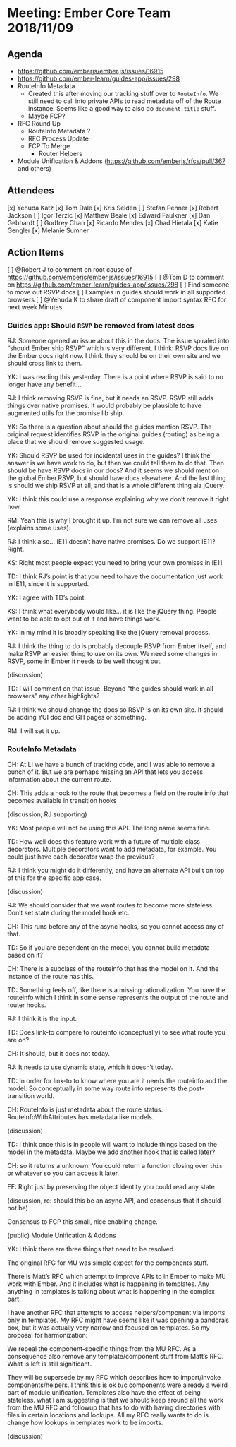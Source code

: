 # Meeting: Ember Core Team 2018/11/09

## Agenda

- https://github.com/emberjs/ember.js/issues/16915
- https://github.com/ember-learn/guides-app/issues/298
- RouteInfo Metadata
  - Created this after moving our tracking stuff over to `RouteInfo`. We still need to call into private APIs to read metadata off of the Route instance. Seems like a good way to also do `document.title` stuff.
  - Maybe FCP?
- RFC Round Up
  - RouteInfo Metadata ?
  - RFC Process Update
  - FCP To Merge
    - Router Helpers
- Module Unification & Addons (https://github.com/emberjs/rfcs/pull/367 and others)

## Attendees

[x] Yehuda Katz
[x] Tom Dale
[x] Kris Selden
[ ] Stefan Penner
[x] Robert Jackson
[ ] Igor Terzic
[x] Matthew Beale
[x] Edward Faulkner
[x] Dan Gebhardt
[ ] Godfrey Chan
[x] Ricardo Mendes
[x] Chad Hietala
[x] Katie Gengler
[x] Melanie Sumner

## Action Items

[ ] @Robert J to comment on root cause of https://github.com/emberjs/ember.js/issues/16915
[ ] @Tom D to comment on https://github.com/ember-learn/guides-app/issues/298
  [ ] Find someone to move out RSVP docs
  [ ] Examples in guides should work in all supported browsers
[ ] @Yehuda K to share draft of component import syntax RFC for next week
Minutes

### Guides app: Should `RSVP` be removed from latest docs

RJ: Someone opened an issue about this in the docs. The issue spiraled into “should Ember ship RSVP” which is very different. I think: RSVP docs live on the Ember docs right now. I think they should be on their own site and we should cross link to them.

YK: I was reading this yesterday. There is a point where RSVP is said to no longer have any benefit…

RJ: I think removing RSVP is fine, but it needs an RSVP. RSVP still adds things over native promises. It would probably be plausible to have augmented utils for the promise lib ship.

YK: So there is a question about should the guides mention RSVP. The original request identifies RSVP in the original guides (routing) as being a place that we should remove suggested usage.

YK: Should RSVP be used for incidental uses in the guides? I think the answer is we have work to do, but then we could tell them to do that. Then should be have RSVP docs in our docs? And it seems we should mention the global Ember.RSVP, but should have docs elsewhere. And the last thing is should we ship RSVP at all, and that is a whole different thing ala jQuery.

YK: I think this could use a response explaining why we don’t remove it right now.

RM: Yeah this is why I brought it up. I’m not sure we can remove all uses (explains some uses).

RJ: I think also… IE11 doesn’t have native promises. Do we support IE11? Right.

KS: Right most people expect you need to bring your own promises in IE11

TD: I think RJ’s point is that you need to have the documentation just work in IE11, since it is supported.

YK: I agree with TD’s point.

KS: I think what everybody would like… it is like the jQuery thing. People want to be able to opt out of it and have things work.

YK: In my mind it is broadly speaking like the jQuery removal process.

RJ: I think the thing to do is probably decouple RSVP from Ember itself, and make RSVP an easier thing to use on its own. We need some changes in RSVP, some in Ember it needs to be well thought out.

(discussion)

TD: I will comment on that issue. Beyond “the guides should work in all browsers” any other highlights?

RJ: I think we should change the docs so RSVP is on its own site. It should be adding YUI doc and GH pages or something.

RM: I will set it up.

### RouteInfo Metadata

CH: At LI we have a bunch of tracking code, and I was able to remove a bunch of it. But we are perhaps missing an API that lets you access information about the current route.

CH: This adds a hook to the route that becomes a field on the route info that becomes available in transition hooks

(discussion, RJ supporting)

YK: Most people will not be using this API. The long name seems fine.

TD: How well does this feature work with a future of multiple class decorators. Multiple decorators want to add metadata, for example. You could just have each decorator wrap the previous?

RJ: I think you might do it differently, and have an alternate API built on top of this for the specific app case.

(discussion)

RJ: We should consider that we want routes to become more stateless. Don’t set state during the model hook etc.

CH: This runs before any of the async hooks, so you cannot access any of that.

TD: So if you are dependent on the model, you cannot build metadata based on it?

CH: There is a subclass of the routeinfo that has the model on it. And the instance of the route has this.

TD: Something feels off, like there is a missing rationalization. You have the routeinfo which I think in some sense represents the output of the route and router hooks.

RJ: I think it is the input.

TD: Does link-to compare to routeinfo (conceptually) to see what route you are on?

CH: It should, but it does not today.

RJ: It needs to use dynamic state, which it doesn’t today.

TD: In order for link-to to know where you are it needs the routeinfo and the model. So conceptually in some way route info represents the post-transition world.

CH: RouteInfo is just metadata about the route status. RouteInfoWithAttributes has metadata like models.

(discussion)

TD: I think once this is in people will want to include things based on the model in the metadata. Maybe we add another hook that is called later?

CH: so it returns a unknown. You could return a function closing over `this` or whatever so you can access it later.

EF: Right just by preserving the object identity you could read any state

(discussion, re: should this be an async API, and consensus that it should not be)

Consensus to FCP this small, nice enabling change.

(public) Module Unification & Addons

YK: I think there are three things that need to be resolved.

The original RFC for MU was simple expect for the components stuff.

There is Matt’s RFC which attempt to improve APIs to in Ember to make MU work with Ember. And it includes what is happening in templates. Any anything in templates is talking about what is happening in  the complex part.

I have another RFC that attempts to access helpers/component via imports only in templates. My RFC might have seems like it was opening a pandora’s box, but it was actually very narrow and focused on templates. So my proposal for harmonization:

We repeal the component-specific things from the MU RFC. As a consequence also remove any template/component stuff from Matt’s RFC. What is left is still significant.

They will be supersede by my RFC which describes how to import/invoke components/helpers. I think this is ok b/c components were already a weird part of module unification. Templates also have the effect of being stateless. what I am suggesting is that we should keep around all the work from the MU RFC and followup that has to do with having directories with files in certain locations and lookups. All my RFC really wants to do is change how lookups in templates work to be imports.

(discussion)

